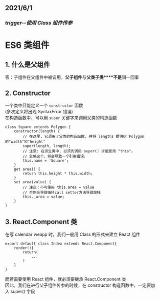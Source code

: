 ## 2021/6/1
### *trigger--使用 Class 组件传参*
# ES6 类组件

## 1. 什么是父组件
答：子组件在父组件中被调用，**父子组件**与**父类子类****不是**同一回事

## 2. Constructor
一个类中只能定义一个 ```constructor``` 函数<br/>
(多次定义将出现 SyntaxError 错误)<br/>
在构造函数中，可以用 ```super``` 关键字来调用父类的构造函数<br/>
```
class Square extends Polygon {
    constructor(length) {
        // 在这里, 它调用了父类的构造函数, 并将 lengths 提供给 Polygon 的"width"和"height"
        super(length, length);
        // 注意: 在派生类中, 必须先调用 super() 才能使用 "this"。
        // 忽略这个，将会导致一个引用错误。
        this.name = 'Square';
    }
    get area() {
        return this.height * this.width;
    }
    set area(value) {
        // 注意：不可使用 this.area = value
        // 否则会导致循环call setter方法导致爆栈
        this._area = value;
    }
}

```

## 3. React.Component 类
在写 calendar weapp 时，我们一般用 Class 的形式来建立 React 组件
```
export default class Index extends React.Component{
    render(){
        return(
            ...
        )
    }
}
```
而若需要使用 React 组件，就必须要继承 React.Component 类<br/>
因此，我们在进行父子组件传参的时候，在 constructor 构造函数中，一定要加入 super() 字段